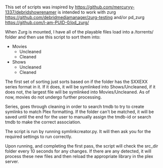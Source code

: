 This set of scripts was inspired by https://github.com/mercuryy-1337/debridshowrenamer is intended to work with zurg https://github.com/debridmediamanager/zurg-testing and/or pd_zurg https://github.com/I-am-PUID-0/pd_zurg/

When Zurg is mounted, I have all of the playable files load into a /torrents/ folder and then use this script to sort them into:
   - Movies
       - Uncleaned
       - Cleaned
   - Shows
       - Uncleaned
       - Cleaned

The first set of sorting just sorts based on if the folder has the SXXEXX series format in it. If it does, it will be symlinked into Shows/Uncleaned, if it does not, the largest file will be symlinked into Movies/Uncleaned.
As of now, movies do not undergo further processing.

Series, goes through cleaning in order to search tmdb to try to create symlinks to match Plex formatting. If the folder can't be matched, it will be saved until the end for the user to manually assign the tmdb-id or search tmdb to make the correct association.

The script is run by running symlinkcreator.py. It will then ask you for the required settings to run correctly.

Upon running, and completing the first pass, the script will check the src_dir folder every 10 seconds for any changes. If there are any detected, it will process these new files and then reload the appropriate library in the plex server.

